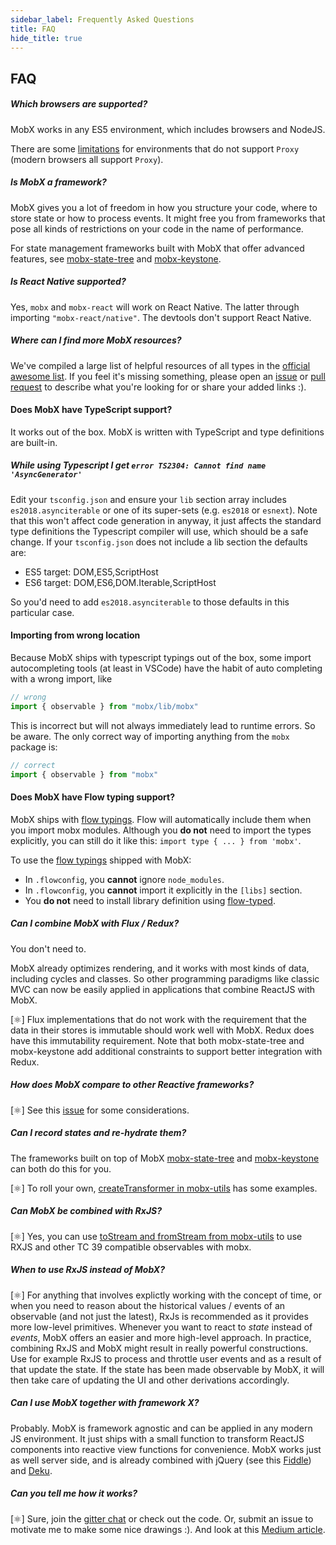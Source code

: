 ```yaml
---
sidebar_label: Frequently Asked Questions
title: FAQ
hide_title: true
---
```


## FAQ

##### Which browsers are supported?

MobX works in any ES5 environment, which includes browsers and NodeJS.

There are some [limitations](../best/limitations-without-proxies.md) for
environments that do not support `Proxy` (modern browsers
all support `Proxy`).

##### Is MobX a framework?

MobX gives you a lot of freedom in how you structure your code, where to store state or how to process events. It might free you from frameworks that pose all kinds of restrictions on your code in the name of performance.

For state management frameworks built with MobX that offer advanced features, see [mobx-state-tree](https://mobx-state-tree.js.org/) and [mobx-keystone](https://mobx-keystone.js.org/).

##### Is React Native supported?

Yes, `mobx` and `mobx-react` will work on React Native. The latter through importing `"mobx-react/native"`.
The devtools don't support React Native.

##### Where can I find more MobX resources?

We've compiled a large list of helpful resources of all types in the [official awesome list](https://github.com/mobxjs/awesome-mobx#awesome-mobx). If you feel it's missing something, please open an [issue](https://github.com/mobxjs/awesome-mobx/issues/new) or [pull request](https://github.com/mobxjs/awesome-mobx/compare) to describe what you're looking for or share your added links :).

#### Does MobX have TypeScript support?

It works out of the box. MobX is written with TypeScript and type definitions are built-in.

##### While using Typescript I get `error TS2304: Cannot find name 'AsyncGenerator'`

Edit your `tsconfig.json` and ensure your `lib` section array includes `es2018.asynciterable` or one of its super-sets (e.g. `es2018` or `esnext`). Note that this won't affect code generation in anyway, it just affects the standard type definitions the Typescript compiler will use, which should be a safe change. If your `tsconfig.json` does not include a lib section the defaults are:

-   ES5 target: DOM,ES5,ScriptHost
-   ES6 target: DOM,ES6,DOM.Iterable,ScriptHost

So you'd need to add `es2018.asynciterable` to those defaults in this particular case.

#### Importing from wrong location

Because MobX ships with typescript typings out of the box, some import autocompleting tools (at least in VSCode) have the habit of auto completing with a wrong import, like

```javascript
// wrong
import { observable } from "mobx/lib/mobx"
```

This is incorrect but will not always immediately lead to runtime errors. So be aware. The only correct way of importing anything from the `mobx` package is:

```javascript
// correct
import { observable } from "mobx"
```

#### Does MobX have Flow typing support?

MobX ships with [flow typings](https://github.com/mobxjs/mobx/blob/master/flow-typed/mobx.js). Flow will automatically include them when you import mobx modules. Although you **do not** need to import the types explicitly, you can still do it like this: `import type { ... } from 'mobx'`.

To use the [flow typings](https://github.com/mobxjs/mobx/blob/master/flow-typed/mobx.js) shipped with MobX:

-   In `.flowconfig`, you **cannot** ignore `node_modules`.
-   In `.flowconfig`, you **cannot** import it explicitly in the `[libs]` section.
-   You **do not** need to install library definition using [flow-typed](https://github.com/flowtype/flow-typed).

##### Can I combine MobX with Flux / Redux?

You don't need to.

MobX already optimizes rendering, and it works with most kinds of data, including cycles and classes. So other programming paradigms like classic MVC can now be easily applied in applications that combine ReactJS with MobX.

[⚛️] Flux implementations that do not work with the requirement that the data in their stores is immutable should work well with MobX. Redux does have this immutability requirement. Note that both mobx-state-tree and mobx-keystone add additional constraints to support better integration with Redux.

##### How does MobX compare to other Reactive frameworks?

[⚛️] See this [issue](https://github.com/mobxjs/mobx/issues/18) for some considerations.

##### Can I record states and re-hydrate them?

The frameworks built on top of MobX [mobx-state-tree](https://mobx-state-tree.js.org/) and [mobx-keystone](https://mobx-keystone.js.org/) can both do this for you.

[⚛️] To roll your own, [createTransformer in mobx-utils](https://github.com/mobxjs/mobx-utils) has some examples.

##### Can MobX be combined with RxJS?

[⚛️] Yes, you can use [toStream and fromStream from mobx-utils](https://github.com/mobxjs/mobx-utils#tostream) to use RXJS and other TC 39 compatible observables with mobx.

##### When to use RxJS instead of MobX?

[⚛️] For anything that involves explictly working with the concept of time,
or when you need to reason about the historical values / events of an observable (and not just the latest), RxJs is recommended as it provides more low-level primitives.
Whenever you want to react to _state_ instead of _events_, MobX offers an easier and more high-level approach.
In practice, combining RxJS and MobX might result in really powerful constructions.
Use for example RxJS to process and throttle user events and as a result of that update the state.
If the state has been made observable by MobX, it will then take care of updating the UI and other derivations accordingly.

##### Can I use MobX together with framework X?

Probably.
MobX is framework agnostic and can be applied in any modern JS environment.
It just ships with a small function to transform ReactJS components into reactive view functions for convenience.
MobX works just as well server side, and is already combined with jQuery (see this [Fiddle](http://jsfiddle.net/mweststrate/vxn7qgdw)) and [Deku](https://gist.github.com/mattmccray/d8740ea97013c7505a9b).

##### Can you tell me how it works?

[⚛️] Sure, join the [gitter chat](https://gitter.im/mobxjs/mobx) or check out the code. Or, submit an issue to motivate me to make some nice drawings :).
And look at this [Medium article](https://medium.com/@mweststrate/becoming-fully-reactive-an-in-depth-explanation-of-mobservable-55995262a254).
